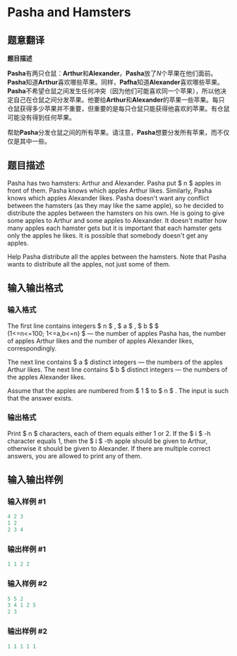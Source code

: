# Pasha and Hamsters

## 题意翻译

**题目描述**

**Pasha**有两只仓鼠：**Arthur**和**Alexander**。**Pasha**放了$N$个苹果在他们面前。**Pasha**知道**Arthur**喜欢哪些苹果。同样，**Pafha**知道**Alexander**喜欢哪些苹果。**Pasha**不希望仓鼠之间发生任何冲突（因为他们可能喜欢同一个苹果），所以他决定自己在仓鼠之间分发苹果。他要给**Arthur**和**Alexander**的苹果一些苹果。每只仓鼠获得多少苹果并不重要，但重要的是每只仓鼠只能获得他喜欢的苹果。有仓鼠可能没有得到任何苹果。

帮助**Pasha**分发仓鼠之间的所有苹果。请注意，**Pasha**想要分发所有苹果，而不仅仅是其中一些。

## 题目描述

Pasha has two hamsters: Arthur and Alexander. Pasha put $ n $ apples in front of them. Pasha knows which apples Arthur likes. Similarly, Pasha knows which apples Alexander likes. Pasha doesn't want any conflict between the hamsters (as they may like the same apple), so he decided to distribute the apples between the hamsters on his own. He is going to give some apples to Arthur and some apples to Alexander. It doesn't matter how many apples each hamster gets but it is important that each hamster gets only the apples he likes. It is possible that somebody doesn't get any apples.

Help Pasha distribute all the apples between the hamsters. Note that Pasha wants to distribute all the apples, not just some of them.

## 输入输出格式

### 输入格式

The first line contains integers $ n $ , $ a $ , $ b $ $ (1<=n<=100; 1<=a,b<=n) $ — the number of apples Pasha has, the number of apples Arthur likes and the number of apples Alexander likes, correspondingly.

The next line contains $ a $ distinct integers — the numbers of the apples Arthur likes. The next line contains $ b $ distinct integers — the numbers of the apples Alexander likes.

Assume that the apples are numbered from $ 1 $ to $ n $ . The input is such that the answer exists.

### 输出格式

Print $ n $ characters, each of them equals either 1 or 2. If the $ i $ -h character equals 1, then the $ i $ -th apple should be given to Arthur, otherwise it should be given to Alexander. If there are multiple correct answers, you are allowed to print any of them.

## 输入输出样例

### 输入样例 #1

```cpp
4 2 3
1 2
2 3 4

```
### 输出样例 #1

```cpp
1 1 2 2

```
### 输入样例 #2

```cpp
5 5 2
3 4 1 2 5
2 3

```
### 输出样例 #2

```cpp
1 1 1 1 1

```
